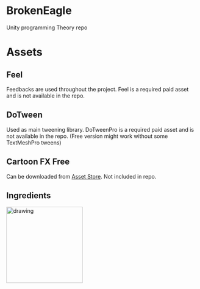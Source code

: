 # BrokenEagle
Unity programming Theory repo

# Assets

## Feel
Feedbacks are used throughout the project. Feel is a required paid asset and is not available in the repo.

## DoTween
Used as main tweening library. DoTweenPro is a required paid asset and is not available in the repo. (Free version might work without some TextMeshPro tweens)

## Cartoon FX Free
Can be downloaded from [Asset Store](https://api.unity.com/v1/oauth2/authorize?client_id=asset_store_v2&locale=en_US&redirect_uri=https%3A%2F%2Fassetstore.unity.com%2Fauth%2Fcallback%3Fredirect_to%3D%252Fpackages%252Fvfx%252Fparticles%252Fcartoon-fx-free-109565&response_type=code&state=efd59fa8-4181-4121-bc29-98414b3bed5c). Not included in repo.

## Ingredients
<img src="/Assets/Images/Rexard/Ingredients/122_b.png" alt="drawing" width="200"/>